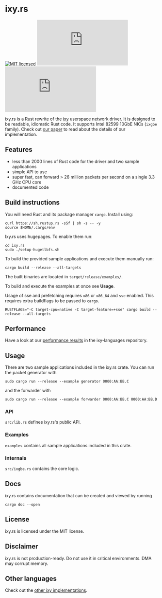 # ixy.rs
[![MIT licensed](https://img.shields.io/badge/license-MIT-blue.svg)](./LICENSE)
[![](https://tokei.rs/b1/github/ixy-languages/ixy.rs?category=code)](https://github.com/ixy-languages/ixy.rs)
[![](https://tokei.rs/b1/github/ixy-languages/ixy.rs?category=comments)](https://github.com/ixy-languages/ixy.rs)

ixy.rs is a Rust rewrite of the [ixy](https://github.com/emmericp/ixy) userspace network driver.
It is designed to be readable, idiomatic Rust code.
It supports Intel 82599 10GbE NICs (`ixgbe` family).
Check out [our paper](https://www.net.in.tum.de/fileadmin/bibtex/publications/theses/2018-ixy-rust.pdf) to read about the details of our implementation.

## Features

* less than 2000 lines of Rust code for the driver and two sample applications
* simple API to use
* super fast, can forward > 26 million packets per second on a single 3.3 GHz CPU core
* documented code

## Build instructions

You will need Rust and its package manager `cargo`.
Install using:

```
curl https://sh.rustup.rs -sSf | sh -s -- -y
source $HOME/.cargo/env
```

Ixy.rs uses hugepages. To enable them run:

```
cd ixy.rs
sudo ./setup-hugetlbfs.sh
```

To build the provided sample applications and execute them manually run:

```
cargo build --release --all-targets
```

The built binaries are located in `target/release/examples/`.

To build and execute the examples at once see **Usage**.

Usage of sse and prefetching requires `x86` or `x86_64` and `sse` enabled. This
requires extra buildflags to be passed to `cargo`.

```
RUSTFLAGS="-C target-cpu=native -C target-feature=+sse" cargo build --release --all-targets
```

## Performance

Have a look at our [performance results](https://github.com/ixy-languages/ixy-languages#Performance) in the ixy-languages repository.

## Usage

There are two sample applications included in the ixy.rs crate.
You can run the packet generator with

```
sudo cargo run --release --example generator 0000:AA:BB.C 
```

and the forwarder with

```
sudo cargo run --release --example forwarder 0000:AA:BB.C 0000:AA:BB.D
```

### API

`src/lib.rs` defines ixy.rs's public API.

### Examples

`examples` contains all sample applications included in this crate.

### Internals

`src/ixgbe.rs` contains the core logic.

## Docs

ixy.rs contains documentation that can be created and viewed by running

```
cargo doc --open
```

## License

ixy.rs is licensed under the MIT license.

## Disclaimer

ixy.rs is not production-ready.
Do not use it in critical environments.
DMA may corrupt memory.

## Other languages

Check out the [other ixy implementations](https://github.com/ixy-languages).

